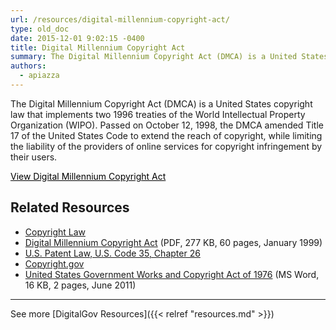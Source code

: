 ```yaml
---
url: /resources/digital-millennium-copyright-act/
type: old_doc
date: 2015-12-01 9:02:15 -0400
title: Digital Millennium Copyright Act
summary: The Digital Millennium Copyright Act (DMCA) is a United States copyright law that implements two 1996 treaties of the World Intellectual Property Organization (WIPO). Passed on October 12, 1998, the DMCA amended Title 17 of the United States Code to extend the reach of copyright, while limiting the liability of the providers of online services
authors:
  - apiazza
---
```


The Digital Millennium Copyright Act (DMCA) is a United States copyright law that implements two 1996 treaties of the World Intellectual Property Organization (WIPO). Passed on October 12, 1998, the DMCA amended Title 17 of the United States Code to extend the reach of copyright, while limiting the liability of the providers of online services for copyright infringement by their users.

<a class="button" style="color: #000000" href="http://www.gpo.gov/fdsys/pkg/PLAW-105publ304/pdf/PLAW-105publ304.pdf">View Digital Millennium Copyright Act</a>

## Related Resources

  * [Copyright Law](http://www.copyright.gov/)
  * [Digital Millennium Copyright Act](http://frwebgate.access.gpo.gov/cgi-bin/getdoc.cgi?dbname=105_cong_public_laws&docid=f:publ304.105.pdf) (PDF, 277 KB, 60 pages, January 1999)
  * [U.S. Patent Law, U.S. Code 35, Chapter 26](http://frwebgate.access.gpo.gov/cgi-bin/getdoc.cgi?dbname=browse_usc&docid=Cite:+35USC261)
  * [Copyright.gov](http://www.copyright.gov/)
  * [United States Government Works and Copyright Act of 1976](https://s3.amazonaws.com/sitesusa/wp-content/uploads/sites/212/2014/01/United-States-government-works-and-copyright.doc) (MS Word, 16 KB, 2 pages, June 2011)

* * *

See more [DigitalGov Resources]({{< relref "resources.md" >}})